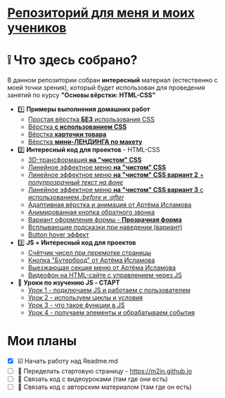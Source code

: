 # [Репозиторий для меня и моих учеников](https://m2in.github.io)
# :grey_exclamation: Что здесь собрано?
В данном репозитории собран **интересный** материал (естественно с моей точки зрения), который будет использован для проведения занятий по курсу **"Основы вёрстки: HTML-CSS"**
- :one: **Примеры выполнения домашних работ**
  - [Простая вёрстка **БЕЗ** использования CSS](https://m2in.github.io/lesson1/)
  - [Вёрстка **с использованием CSS**](https://m2in.github.io/lesson3/)
  - [Вёрстка **карточки товара**](https://m2in.github.io/lesson4/)
  - [Вёрстка **мини-ЛЕНДИНГА по макету**](https://m2in.github.io/lesson5/)
- :two: **Интересный код для проектов** - HTML-CSS
  - [3D-трансформация **на "чистом" CSS**](https://m2in.github.io/3d-transform/)
  - [Линейное эффектное меню **на "чистом" CSS**](https://m2in.github.io/LineMenu/)
  - [Линейное эффектное меню **на "чистом" CSS вариант 2** + *полупрозрачный текст на фоне*](https://m2in.github.io/LineMenu2/)
  - [Линейное эффектное меню **на "чистом" CSS вариант 3** с использованием *:before и :after*](https://m2in.github.io/MenuStyle/)
  - [Адаптивная вёрстка и анимация от Артёма Исламова](https://m2in.github.io/adaptivGA/)
  - [Анимированная кнопка обратного звонка](https://m2in.github.io/PhonePulse/)
  - [Вариант оформления формы - **Прозрачная форма**](https://m2in.github.io/FormStile/)
  - [Всплывающие подсказки при наведении (вариант)](https://m2in.github.io/HelpUp/)
  - [Button hover эффект](https://m2in.github.io/BtnHover/)
- :three: **JS + Интересный код для проектов**
  - [Счётчик чисел при перемотке страницы](https://m2in.github.io/numcount/)
  - [Кнопка "Бутерброд" от Артёма Исламова](https://m2in.github.io/GAburger/)
  - [Выезжающая секция меню от Артёма Исламова](https://m2in.github.io/GAMenuLeft/)
  - [Видеофон на HTML-сайте с управлением через JS](https://m2in.github.io/videoFon/)
- :1234: **Уроки по изучению JS - СТАРТ**
  - [Урок 1 - подключаем JS и работаем с пользователем](https://m2in.github.io/AV-JS/lesson1/)
  - [Урок 2 - используем циклы и условия](https://m2in.github.io/AV-JS/lesson2/)
  - [Урок 3 - что такое функции в JS](https://m2in.github.io/AV-JS/lesson3/)
  - [Урок 4 - получаем элементы и обрабатываем события](https://m2in.github.io/AV-JS/lesson4/)
 # Мои планы
  - [X] :ballot_box_with_check: Начать работу над Readme.md   
  - [ ] :black_square_button: Переделать стартовую страницу -  https://m2in.github.io
  - [ ] :black_square_button: Связать код с видеоуроками (там где они есть)
  - [ ] :black_square_button: Связать код с авторским материалом (там где он есть)

